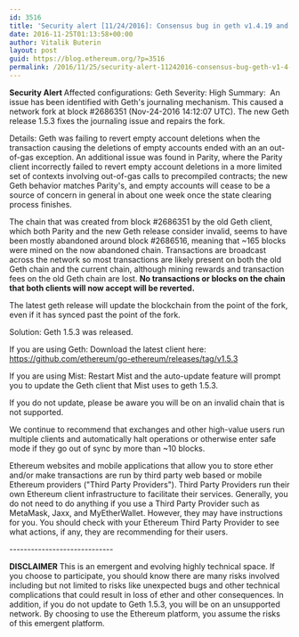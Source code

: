 ```yaml
---
id: 3516
title: 'Security alert [11/24/2016]: Consensus bug in geth v1.4.19 and v1.5.2'
date: 2016-11-25T01:13:58+00:00
author: Vitalik Buterin
layout: post
guid: https://blog.ethereum.org/?p=3516
permalink: /2016/11/25/security-alert-11242016-consensus-bug-geth-v1-4-19-v1-5-2/
---
```

<b>Security Alert</b><b>
</b><b>
</b><span style="font-weight: 400;">Affected configurations: Geth</span><span style="font-weight: 400;">
</span><span style="font-weight: 400;">
</span><span style="font-weight: 400;">Severity: High</span><span style="font-weight: 400;">
</span><span style="font-weight: 400;">
</span><span style="font-weight: 400;">Summary:  An issue has been identified with Geth's journaling mechanism. This caused a network fork at block #2686351 (Nov-24-2016 14:12:07 UTC). The new Geth release 1.5.3 fixes the journaling issue and repairs the fork.</span>

<span style="font-weight: 400;">Details: Geth was failing to revert empty account deletions when the transaction causing the deletions of empty accounts ended with an an out-of-gas exception. An additional issue was found in Parity, where the Parity client incorrectly failed to revert empty account deletions in a more limited set of contexts involving out-of-gas calls to precompiled contracts; the new Geth behavior matches Parity's, and empty accounts will cease to be a source of concern in general in about one week once the state clearing process finishes.</span>

<span style="font-weight: 400;">The chain that was created from block #2686351 by the old Geth client, which both Parity and the new Geth release consider invalid, seems to have been mostly abandoned around block #2686516, meaning that ~165 blocks were mined on the now abandoned chain. Transactions are broadcast across the network so most transactions are likely present on both the old Geth chain and the current chain, although mining rewards and transaction fees on the old Geth chain are lost. </span><b>No transactions or blocks on the chain that both clients will now accept will be reverted.</b>

<span style="font-weight: 400;">The latest geth release will update the blockchain from the point of the fork, even if it has synced past the point of the fork.</span>

<span style="font-weight: 400;">Solution: Geth 1.5.3 was released. </span>

<span style="font-weight: 400;">If you are using Geth: Download the latest client here: </span><a href="https://github.com/ethereum/go-ethereum/releases/tag/v1.5.3"><span style="font-weight: 400;">https://github.com/ethereum/go-ethereum/releases/tag/v1.5.3</span></a>

<span style="font-weight: 400;">If you are using Mist: Restart Mist and the auto-update feature will prompt you to update the Geth client that Mist uses to geth 1.5.3.</span>

<span style="font-weight: 400;">If you do not update, please be aware you will be on an invalid chain that is not supported.</span>

<span style="font-weight: 400;">We continue to recommend that exchanges and other high-value users run multiple clients and automatically halt operations or otherwise enter safe mode if they go out of sync by more than ~10 blocks.</span>

<span style="font-weight: 400;">Ethereum websites and mobile applications that allow you to store ether and/or make transactions are run by third party web based or mobile Ethereum providers ("Third Party Providers"). Third Party Providers run their own Ethereum client infrastructure to facilitate their services. Generally, you do not need to do anything if you use a Third Party Provider such as MetaMask, Jaxx, and MyEtherWallet. However, they may have instructions for you. You should check with your Ethereum Third Party Provider to see what actions, if any, they are recommending for their users.</span>

<span style="font-weight: 400;">-----------------------------</span>

<b>DISCLAIMER</b><span style="font-weight: 400;">
</span><span style="font-weight: 400;">This is an emergent and evolving highly technical space. If you choose to participate, you should know there are many risks involved including but not limited to risks like unexpected bugs and other technical complications that could result in loss of ether and other consequences. In addition, if you do not update to Geth 1.5.3, you will be on an unsupported network. By choosing to use the Ethereum platform, you assume the risks of this emergent platform.</span>